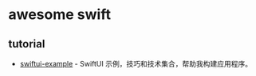 # awesome swift

## tutorial

- [swiftui-example](https://github.com/jaywcjlove/swiftui-example)  - SwiftUI 示例，技巧和技术集合，帮助我构建应用程序。